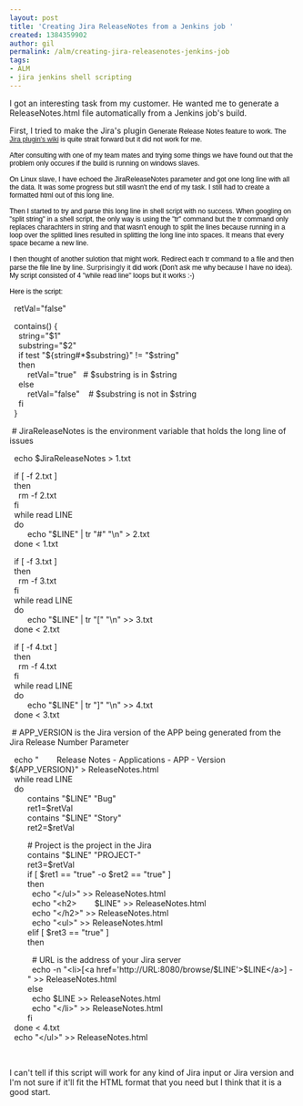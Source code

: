 ```yaml
---
layout: post
title: 'Creating Jira ReleaseNotes from a Jenkins job '
created: 1384359902
author: gil
permalink: /alm/creating-jira-releasenotes-jenkins-job
tags:
- ALM
- jira jenkins shell scripting
---
```

<p>I got an interesting task from my customer. He wanted me to generate a ReleaseNotes.html file automatically from a Jenkins job&#39;s build.</p>

<p>First, I tried to make the Jira&#39;s plugin&nbsp;<span style="color: rgb(0, 0, 0); font-family: Verdana, Helvetica, 'sans serif'; font-size: 11px; line-height: normal;"><span style="font-size:12px;">Generate Release Notes feature to work. The <a href="https://wiki.jenkins-ci.org/display/JENKINS/JIRA+Plugin">Jira plugin&#39;s wiki</a>&nbsp;is quite strait forward but it did not work for me.</span></span></p>

<p><span style="color: rgb(0, 0, 0); font-family: Verdana, Helvetica, 'sans serif'; font-size: 11px; line-height: normal;"><span style="font-size:12px;">After consulting with one of my team mates and trying some things we have found out that the problem only occures if the build is running on windows slaves.</span></span></p>

<p><span style="color: rgb(0, 0, 0); font-family: Verdana, Helvetica, 'sans serif'; font-size: 11px; line-height: normal;"><span style="font-size:12px;">On Linux slave, I have echoed the JiraReleaseNotes parameter and got one long line with all the data. It was some progress but still wasn&#39;t the end of my task. I still had to create a formatted html out of this long line.</span></span></p>

<p><span style="color: rgb(0, 0, 0); font-family: Verdana, Helvetica, 'sans serif'; font-size: 11px; line-height: normal;"><span style="font-size:12px;">Then I started to try and parse this long line in shell script with no success. When googling on &quot;split string&quot; in a shell script, the only way is using the &quot;tr&quot; command but the tr command only replaces charachters in string and that wasn&#39;t enough to split the lines because running in a loop over the splitted lines resulted in splitting the long line into spaces. It means that every space became a new line.&nbsp;</span></span></p>

<p><span style="color: rgb(0, 0, 0); font-family: Verdana, Helvetica, 'sans serif'; font-size: 11px; line-height: normal;"><span style="font-size:12px;">I then thought of&nbsp;another sulotion that might work. Redirect each tr command to a file and then parse the file line by line. </span></span><span style="font-size:12px;">Surprisingly</span><span style="color: rgb(0, 0, 0); font-family: Verdana, Helvetica, 'sans serif'; font-size: 11px; line-height: normal;"><span style="font-size:12px;">&nbsp;it did work (Don&#39;t ask me why because I have no idea). My script consisted of 4 &quot;while read line&quot; loops but it works&nbsp;:-)</span></span></p>

<p><span style="color: rgb(0, 0, 0); font-family: Verdana, Helvetica, 'sans serif'; font-size: 11px; line-height: normal;"><span style="font-size:12px;">Here is the script:</span></span></p>

<p>&nbsp; retVal=&quot;false&quot;</p>

<p>&nbsp; contains() {<br />
&nbsp; &nbsp; string=&quot;$1&quot;<br />
&nbsp; &nbsp; substring=&quot;$2&quot;<br />
&nbsp; &nbsp; if test &quot;${string#*$substring}&quot; != &quot;$string&quot;<br />
&nbsp; &nbsp; then<br />
&nbsp; &nbsp; &nbsp; &nbsp; retVal=&quot;true&quot; &nbsp; # $substring is in $string<br />
&nbsp; &nbsp; else<br />
&nbsp; &nbsp; &nbsp; &nbsp; retVal=&quot;false&quot; &nbsp; &nbsp;# $substring is not in $string<br />
&nbsp; &nbsp; fi<br />
&nbsp; }</p>

<p>&nbsp;#&nbsp;JiraReleaseNotes is the environment variable that holds the long line of issues</p>

<p>&nbsp; echo $JiraReleaseNotes &gt; 1.txt</p>

<p>&nbsp; if [ -f 2.txt ]<br />
&nbsp; then<br />
&nbsp; &nbsp; rm -f 2.txt<br />
&nbsp; fi<br />
&nbsp; while read LINE<br />
&nbsp; do<br />
&nbsp; &nbsp; &nbsp; &nbsp; echo &quot;$LINE&quot; | tr &quot;#&quot; &quot;\n&quot; &gt; 2.txt<br />
&nbsp; done &lt; 1.txt</p>

<p>&nbsp; if [ -f 3.txt ]<br />
&nbsp; then<br />
&nbsp; &nbsp; rm -f 3.txt<br />
&nbsp; fi<br />
&nbsp; while read LINE<br />
&nbsp; do<br />
&nbsp; &nbsp; &nbsp; &nbsp; echo &quot;$LINE&quot; | tr &quot;[&quot; &quot;\n&quot; &gt;&gt; 3.txt<br />
&nbsp; done &lt; 2.txt</p>

<p>&nbsp; if [ -f 4.txt ]<br />
&nbsp; then<br />
&nbsp; &nbsp; rm -f 4.txt<br />
&nbsp; fi<br />
&nbsp; while read LINE<br />
&nbsp; do<br />
&nbsp; &nbsp; &nbsp; &nbsp; echo &quot;$LINE&quot; | tr &quot;]&quot; &quot;\n&quot; &gt;&gt; 4.txt<br />
&nbsp; done &lt; 3.txt</p>

<p>&nbsp;# APP_VERSION is the Jira version of the APP being generated from the Jira Release Number Parameter</p>

<p>&nbsp; echo &quot; &nbsp; &nbsp; &nbsp; &nbsp;Release Notes - Applications - APP - Version ${APP_VERSION}&quot; &gt; ReleaseNotes.html<br />
&nbsp; while read LINE<br />
&nbsp; do<br />
&nbsp; &nbsp; &nbsp; &nbsp; contains &quot;$LINE&quot; &quot;Bug&quot;<br />
&nbsp; &nbsp; &nbsp; &nbsp; ret1=$retVal<br />
&nbsp; &nbsp; &nbsp; &nbsp; contains &quot;$LINE&quot; &quot;Story&quot;<br />
&nbsp; &nbsp; &nbsp; &nbsp; ret2=$retVal</p>

<p>&nbsp; &nbsp; &nbsp; &nbsp; # Project is the project in the Jira<br />
&nbsp; &nbsp; &nbsp; &nbsp; contains &quot;$LINE&quot; &quot;PROJECT-&quot;<br />
&nbsp; &nbsp; &nbsp; &nbsp; ret3=$retVal<br />
&nbsp; &nbsp; &nbsp; &nbsp; if [ $ret1 == &quot;true&quot; -o $ret2 == &quot;true&quot; ]<br />
&nbsp; &nbsp; &nbsp; &nbsp; then<br />
&nbsp; &nbsp; &nbsp; &nbsp; &nbsp; echo &quot;&lt;/ul&gt;&quot; &gt;&gt; ReleaseNotes.html<br />
&nbsp; &nbsp; &nbsp; &nbsp; &nbsp; echo &quot;&lt;h2&gt; &nbsp; &nbsp; &nbsp; &nbsp;$LINE&quot; &gt;&gt; ReleaseNotes.html<br />
&nbsp; &nbsp; &nbsp; &nbsp; &nbsp; echo &quot;&lt;/h2&gt;&quot; &gt;&gt; ReleaseNotes.html<br />
&nbsp; &nbsp; &nbsp; &nbsp; &nbsp; echo &quot;&lt;ul&gt;&quot; &gt;&gt; ReleaseNotes.html<br />
&nbsp; &nbsp; &nbsp; &nbsp; elif [ $ret3 == &quot;true&quot; ]<br />
&nbsp; &nbsp; &nbsp; &nbsp; then</p>

<p>&nbsp; &nbsp; &nbsp; &nbsp; &nbsp; # URL is the address of your Jira server<br />
&nbsp; &nbsp; &nbsp; &nbsp; &nbsp; echo -n &quot;&lt;li&gt;[&lt;a href=&#39;http://URL:8080/browse/$LINE&#39;&gt;$LINE&lt;/a&gt;] - &nbsp; &nbsp; &nbsp; &nbsp; &quot; &gt;&gt; ReleaseNotes.html<br />
&nbsp; &nbsp; &nbsp; &nbsp; else<br />
&nbsp; &nbsp; &nbsp; &nbsp; &nbsp; echo $LINE &gt;&gt; ReleaseNotes.html<br />
&nbsp; &nbsp; &nbsp; &nbsp; &nbsp; echo &quot;&lt;/li&gt;&quot; &gt;&gt; ReleaseNotes.html<br />
&nbsp; &nbsp; &nbsp; &nbsp; fi<br />
&nbsp; done &lt; 4.txt<br />
&nbsp; echo &quot;&lt;/ul&gt;&quot; &gt;&gt; ReleaseNotes.html</p>

<p>&nbsp;</p>

<p>I can&#39;t tell if this script will work for any kind of Jira input or Jira version and I&#39;m not sure if it&#39;ll fit the HTML format that you need but I think that it is a good start.</p>
